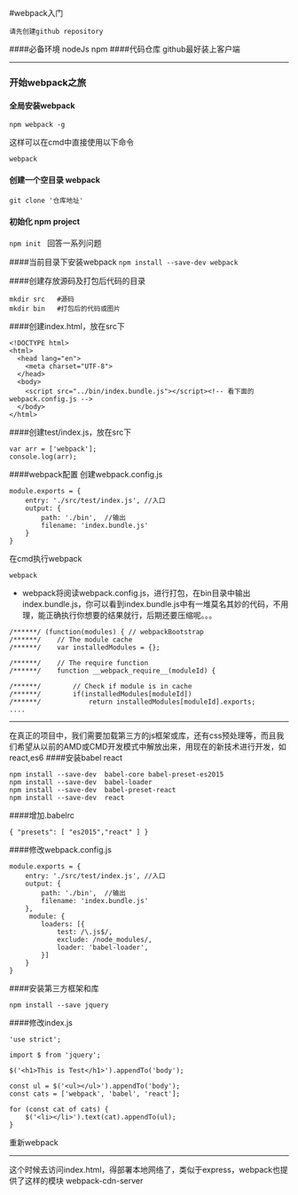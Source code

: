 #webpack入门

`请先创建github repository`

####必备环境
nodeJs
npm
####代码仓库
github最好装上客户端

----
### 开始webpack之旅
#### 全局安装webpack
`npm webpack -g`

这样可以在cmd中直接使用以下命令

`webpack`

#### 创建一个空目录 webpack
`git clone '仓库地址'`

#### 初始化 npm project
`npm init ` 回答一系列问题

####当前目录下安装webpack
`npm install --save-dev webpack`

####创建存放源码及打包后代码的目录
```
mkdir src   #源码
mkdir bin   #打包后的代码或图片
```
####创建index.html，放在src下
```
<!DOCTYPE html>
<html>
  <head lang="en">
    <meta charset="UTF-8">
  </head>
  <body>
    <script src="../bin/index.bundle.js"></script><!-- 看下面的webpack.config.js -->
  </body>
</html>
```
####创建test/index.js，放在src下
```
var arr = ['webpack'];
console.log(arr);
```
####webpack配置
创建webpack.config.js
```
module.exports = {
    entry: './src/test/index.js', //入口
    output: {
        path: './bin',  //输出
        filename: 'index.bundle.js'
    }
}
```
在cmd执行webpack

`webpack`

* webpack将阅读webpack.config.js，进行打包，在bin目录中输出 index.bundle.js，你可以看到index.bundle.js中有一堆莫名其妙的代码，不用理，能正确执行你想要的结果就行，后期还要压缩呢。。。
```
/******/ (function(modules) { // webpackBootstrap
/******/ 	// The module cache
/******/ 	var installedModules = {};

/******/ 	// The require function
/******/ 	function __webpack_require__(moduleId) {

/******/ 		// Check if module is in cache
/******/ 		if(installedModules[moduleId])
/******/ 			return installedModules[moduleId].exports;
....
```
------
在真正的项目中，我们需要加载第三方的js框架或库，还有css预处理等，而且我们希望从以前的AMD或CMD开发模式中解放出来，用现在的新技术进行开发，如react,es6
####安装babel react
```
npm install --save-dev  babel-core babel-preset-es2015
npm install --save-dev  babel-loader
npm install --save-dev  babel-preset-react
npm install --save-dev  react
```
####增加.babelrc
```
{ "presets": [ "es2015","react" ] }
```
####修改webpack.config.js
```
module.exports = {
    entry: './src/test/index.js', //入口
    output: {
        path: './bin',  //输出
        filename: 'index.bundle.js'
    },
     module: {
        loaders: [{
            test: /\.js$/,
            exclude: /node_modules/,
            loader: 'babel-loader',
        }]
    }
}
```
####安装第三方框架和库
```
npm install --save jquery
```
####修改index.js
```
'use strict';

import $ from 'jquery';

$('<h1>This is Test</h1>').appendTo('body');

const ul = $('<ul></ul>').appendTo('body');
const cats = ['webpack', 'babel', 'react'];

for (const cat of cats) {
    $('<li></li>').text(cat).appendTo(ul);
}
```
重新webpack

--------------
这个时候去访问index.html，得部署本地网络了，类似于express，webpack也提供了这样的模块 webpack-cdn-server











